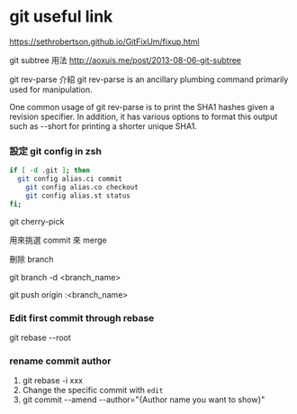 # git useful link
https://sethrobertson.github.io/GitFixUm/fixup.html

git subtree 用法
http://aoxuis.me/post/2013-08-06-git-subtree


git rev-parse 介紹
git rev-parse is an ancillary plumbing command primarily used for manipulation.

One common usage of git rev-parse is to print the SHA1 hashes given a revision specifier. In addition, it has various options to format this output such as --short for printing a shorter unique SHA1.


### 設定 git config in zsh

```sh
if [ -d .git ]; then
  git config alias.ci commit
	git config alias.co checkout 
	git config alias.st status
fi;
```

git cherry-pick 

用來挑選 commit 來 merge

刪除 branch

git branch -d <branch_name>

git push origin :<branch_name>

### Edit first commit through rebase

git rebase --root

### rename commit author

1. git rebase -i xxx
1. Change the specific commit with `edit`
1. git commit --amend --author="{Author name you want to show}"

